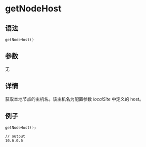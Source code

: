 # getNodeHost

## 语法

`getNodeHost()`

## 参数

无

## 详情

获取本地节点的主机名。该主机名为配置参数 *localSite* 中定义的 host。

## 例子

```
getNodeHost();

// output
10.6.0.6
```

